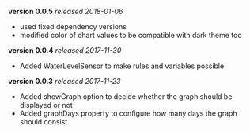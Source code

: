 **version 0.0.5** *released 2018-01-06*
* used fixed dependency versions
* modified color of chart values to be compatible with dark theme too

**version 0.0.4** *released 2017-11-30*
* Added WaterLevelSensor to make rules and variables possible

**version 0.0.3** *released 2017-11-23*
* Added showGraph option to decide whether the graph should be displayed or not
* Added graphDays property to configure how many days the graph should consist
